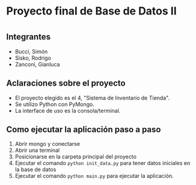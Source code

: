 <h1>Proyecto final de Base de Datos II<h1>

## Integrantes
- Bucci, Simón
- Sisko, Rodrigo
- Zanconi, Gianluca

## Aclaraciones sobre el proyecto

- El proyecto elegido es el 4, "Sistema de Inventario de Tienda".
- Se utilizo Python con PyMongo.
- La interface de uso es la consola/terminal.

## Como ejecutar la aplicación paso a paso
1. Abrir mongo y conectarse
2. Abrir una terminal
3. Posicionarse en la carpeta principal del proyecto
4. Ejecutar el comando `python init_data.py` para tener datos iniciales en la base de datos
5. Ejecutar el comando `python main.py` para ejecutar la aplicación.